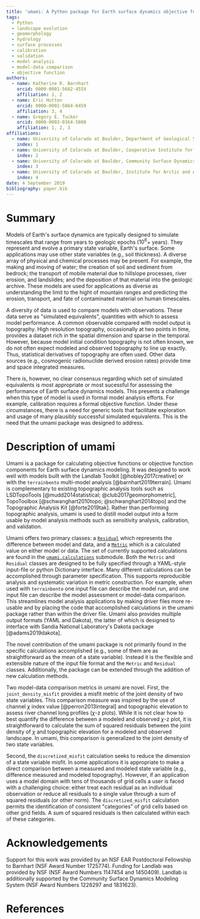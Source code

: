 ```yaml
---
title: 'umami: A Python package for Earth surface dynamics objective function construction'
tags:
  - Python
  - landscape evolution
  - geomorphology
  - hydrology
  - surface processes
  - calibration
  - validation
  - model analysis
  - model-data comparison
  - objective function
authors:
  - name: Katherine R. Barnhart
    orcid: 0000-0001-5682-455X
    affiliation: 1, 2
  - name: Eric Hutton
    orcid: 0000-0002-5864-6459
    affiliation: 3, 4
  - name: Gregory E. Tucker
    orcid: 0000-0003-0364-5800
    affiliation: 1, 2, 3
affiliations:
  - name: University of Colorado at Boulder, Department of Geological Sciences
    index: 1
  - name: University of Colorado at Boulder, Cooperative Institute for Research in Environmental Sciences
    index: 2
  - name: University of Colorado at Boulder, Community Surface Dynamics Modeling System Integration Facility
    index: 3
  - name: University of Colorado at Boulder, Institute for Arctic and Alpine Research
    index: 4
date: 4 September 2019
bibliography: paper.bib
---
```


# Summary

Models of Earth's surface dynamics are typically designed to simulate timescales that range from years to geologic epochs ($10^6$+ years). They represent and evolve a primary state variable, Earth's surface. Some applications may use other state variables (e.g., soil thickness). A diverse array of physical and chemical processes may be present. For example, the making and moving of water; the creation of soil and sediment from bedrock; the transport of mobile material due to hillslope processes, river erosion, and landslides; and the deposition of that material into the geologic archive. These models are used for applications as diverse as understanding the limit to the hight of mountain ranges and predicting the erosion, transport, and fate of contaminated material on human timescales.

A diversity of data is used to compare models with observations. These data serve as "simulated equivalents", quantities with which to assess model performance. A common observable compared with model output is topography. High resolution topography, occasionally at two points in time, provides a dataset rich in the spatial dimension and sparse in the temporal. However, because model initial condition topography is not often known, we do not often expect modeled and observed topography to line up exactly. Thus, statistical derivatives of topography are often used. Other data sources (e.g., cosmogenic radionuclide derived erosion rates) provide time and space integrated measures.

There is, however, no clear consensus regarding which set of simulated equivalents is most appropriate or most sucessful for assessing the performance of Earth surface dynamics models. This presents a challenge when this type of model is used in formal model analysis efforts. For example, calibration requires a formal objective function. Under these circumstances, there is a need for generic tools that facilitate exploration and usage of many plausibly successful simulated equivalents. This is the need that the umami package was designed to address.

# Description of umami

Umami is a package for calculating objective functions or objective function components for Earth surface dynamics modeling. It was designed to work well with models built with the Landlab Toolkit [@hobley2017creative] or with the `terrainbento` multi-model analysis [@barnhart2019terrain]. Umami is complementary to existing topographic analysis tools such as LSDTopoTools [@mudd2014statistical; @club2017geomorphometric], TopoToolbox [@schwanghart2010topo; @schwanghart2014topo] and the Topographic Analysis Kit [@forte2019tak]. Rather than performing topographic analysis, umami is used to distill model output into a form usable by model analysis methods such as sensitivity analysis, calibration, and validation.  

Umami offers two primary classes: a [`Residual`](https://umami.readthedocs.io/en/latest/umami.residual.html#Residual)
which represents the difference between model and data, and a [`Metric`](https://umami.readthedocs.io/en/latest/umami.metric.html)
which is a calculated value on either model or data. The set of currently supported calculations are found in the [`umami.calculations`](https://umami.readthedocs.io/en/latest/umami.calculations.html) submodule. Both the `Metric` and `Residual` classes are designed to be fully specified through a YAML-style input-file or python Dictionary interface. Many different calculations can be accomplished through parameter specification. This supports reproducible analysis and systematic variation in metric construction. For example, when used with `terrainbento` one input file can describe the model run, and one input file can describe the model assessment or model-data comparison. This streamlines model analysis applications by making driver files more re-usable and by placing the code that accomplished calculations in the umami package rather than within the driver file. Umami also provides multiple output formats (YAML and Dakota), the latter of which is designed to interface with Sandia National Laboratory's Dakota package [@adams2019dakota].

The novel contribution of the umami package is not primarily found in the specific calculations accomplished (e.g., some of them are as straightforward as the mean of a state variable). Instead it is the flexible and extensible nature of the input file format and the `Metric` and `Residual` classes. Additionally, the package can be extended through the addition of new calculation methods.

Two model-data comparison metrics in umami are novel. First, the `joint_density_misfit` provides a misfit metric of the joint density of two state variables. This comparison measure was inspired by the use of channel $\chi$ index value [@perron2013integral] and topographic elevation to assess river channel long profiles ($\chi$-z plots). While it is not clear how to best quantify the difference between a modeled and observed $\chi$-z plot, it is straightforward to calculate the sum of squared residuals between the joint density of $\chi$ and topographic elevation for a modeled and observed landscape. In umami, this comparison is generalized to the joint density of two state variables.

Second, the `discretized_misfit` calculation seeks to reduce the dimension of a state variable misfit. In some applications it is appropriate to make a direct comparison between a measured and modeled state variable (e.g., difference measured and modeled topography). However, if an application uses a model domain with tens of thousands of grid cells a user is faced with a challenging choice: either treat each residual as an individual observation or reduce all residuals to a single value through a sum of squared residuals (or other norm). The `discretized_misfit` calculation permits the identification of consistent "categories" of grid cells based on other grid fields. A sum of squared residuals is then calculated within each of these categories.

# Acknowledgements

Support for this work was provided by an NSF EAR  Postdoctoral Fellowship to Barnhart (NSF Award Number 1725774). Funding for Landlab was provided by NSF (NSF Award Numbers 1147454 and 1450409). Landlab is additionally supported by the Community Surface Dynamics Modeling System (NSF Award Numbers 1226297 and 1831623).

# References
